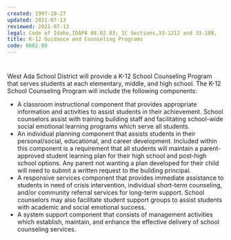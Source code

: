 ```yaml
---
created: 1997-10-27
updated: 2021-07-13
reviewed: 2021-07-13
legal: Code of Idaho,IDAPA 08.02.03; IC Sections,33-1212 and 33-188,
title: K-12 Guidance and Counseling Programs
code: 0602.80
---
```


#  

West Ada School District will provide a K-12 School Counseling Program that serves students at each elementary, middle, and high school. The K-12 School Counseling Program will include the following components:

- A classroom instructional component that provides appropriate information and activities to assist students in their achievement. School counselors assist with training building staff and facilitating school-wide social emotional learning programs which serve all students.
- An individual planning component that assists students in their personal/social, educational, and career development. Included within this component is a requirement that all students will maintain a parent- approved student learning plan for their high school and post-high school options. Any parent not wanting a plan developed for their child will need to submit a written request to the building principal.
- A responsive services component that provides immediate assistance to students in need of crisis intervention, individual short-term counseling, and/or community referral services for long-term support. School counselors may also facilitate student support groups to assist students with academic and social emotional success.
- A system support component that consists of management activities which establish, maintain, and enhance the effective delivery of school counseling services.
